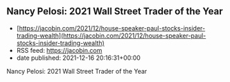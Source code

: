 ## Nancy Pelosi: 2021 Wall Street Trader of the Year
 - [https://jacobin.com/2021/12/house-speaker-paul-stocks-insider-trading-wealth](https://jacobin.com/2021/12/house-speaker-paul-stocks-insider-trading-wealth)
 - RSS feed: https://jacobin.com
 - date published: 2021-12-16 20:16:31+00:00

Nancy Pelosi: 2021 Wall Street Trader of the Year

